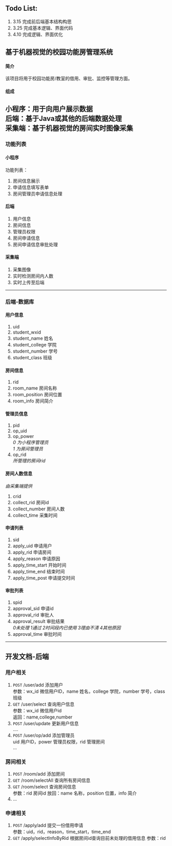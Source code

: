 ## Todo List:
1. 3.15 完成前后端基本结构构思
2. 3.25 完成基本逻辑、界面代码
3. 4.10 完成逻辑、界面优化
## 基于机器视觉的校园功能房管理系统
#### 简介
该项目将用于校园功能房/教室的借用、审批、监控等管理方面。  
#### 组成
小程序：用于向用户展示数据  
后端：基于Java或其他的后端数据处理  
采集端：基于机器视觉的房间实时图像采集
---
### 功能列表
#### 小程序
功能列表：
1. 房间信息展示
2. 申请信息填写表单
3. 房间管理员申请信息处理
#### 后端
1. 用户信息
2. 房间信息
3. 管理员权限
4. 房间申请信息
5. 房间申请信息审批处理
#### 采集端
1. 采集图像
2. 实时检测房间内人数
3. 实时上传至后端
---
### 后端-数据库
#### 用户信息
1. uid
2. student_wxid
3. student_name 姓名
4. student_college 学院
5. student_number 学号
6. student_class 班级
#### 房间信息
1. rid
2. room_name 房间名称
3. room_position 房间位置
4. room_info 房间简介
#### 管理员信息
1. pid
2. op_uid
3. op_power  
*0 为小程序管理员*  
*1 为房间管理员*
4. op_rid  
*所管理的房间rid*
#### 房间人数信息
*由采集端提供*
1. crid
2. collect_rid 房间id
3. collect_number 房间人数
4. collect_time 采集时间
#### 申请列表
1. sid
2. apply_uid 申请用户
3. apply_rid 申请房间
4. apply_reason 申请原因
4. apply_time_start 开始时间
5. apply_time_end 结束时间
6. apply_time_post 申请提交时间
#### 审批列表
1. spid
2. approval_sid 申请id
3. approval_rid 审批人
4. approval_result 审批结果  
*0未处理 1通过 2时间段内已使用 3理由不清 4其他原因*
5. approval_time 审批时间
---
## 开发文档-后端
### 用户相关
1. `POST` /user/add 添加用户   
参数：wx_id 微信用户ID，name 姓名，college 学院，number 学号，class 班级  
2. `GET` /user/select 查询用户信息  
参数：wx_id 微信用户id    
返回：name,college,number  
3. `POST` /user/update 更新用户信息  
....
4. `POST` /user/op/add 添加管理员  
uid 用户ID，power 管理员权限，rid 管理房间  
...
### 房间相关
1. `POST` /room/add 添加房间
2. `GET` /room/selectAll 查询所有房间信息
3. `GET` /room/select 查询房间信息  
参数：rid 房间id
放回：name 名称，position 位置，info 简介
4. ...
### 申请相关
1. `POST` /apply/add  提交一份借用申请  
参数：uid，rid，reason，time_start，time_end
2. `GET` /apply/selectInfoByRid  根据房间id查询目前未处理的借用信息
参数：rid
